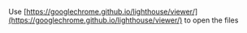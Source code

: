 Use [https://googlechrome.github.io/lighthouse/viewer/](https://googlechrome.github.io/lighthouse/viewer/) to open the files
